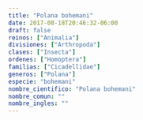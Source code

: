 ```yaml
---
title: "Polana bohemani"
date: 2017-08-18T20:46:32-06:00
draft: false
reinos: ["Animalia"]
divisiones: ["Arthropoda"]
clases: ["Insecta"]
ordenes: ["Homoptera"]
familias: ["Cicadellidae"]
generos: ["Polana"]
especie: "bohemani"
nombre_cientifico: "Polana bohemani"
nombre_comun: ""
nombre_ingles: ""
---
```

